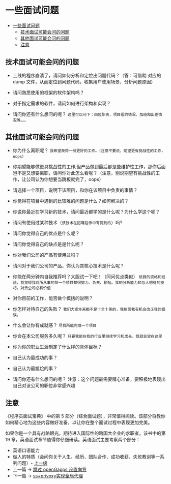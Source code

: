 # 一些面试问题


<!-- @import "[TOC]" {cmd="toc" depthFrom=1 depthTo=6 orderedList=false} -->

<!-- code_chunk_output -->

- [一些面试问题](#一些面试问题)
  - [技术面试可能会问的问题](#技术面试可能会问的问题)
  - [其他面试可能会问的问题](#其他面试可能会问的问题)
  - [注意](#注意)

<!-- /code_chunk_output -->

## 技术面试可能会问的问题

- 上线的程序崩溃了，请问如何分析和定位出问题代码？（答：可借助 对应的dump 文件，从而定位到问题代码，收集用户使用场景，分析问题原因）

- 请问熟悉使用的框架的软件架构吗？

- 对于指定需求的软件，请问如何进行架构和实现？

- 请问你还有什么想问的呢？
`这里可以问下：岗位职责，项目组的情况、加班和出差情况等。。。`

## 其他面试可能会问的问题

- 你为什么离职呢？
`我希望获得一份更好的工作。（注意不要说，期望更有挑战性的工作，oops）`

- 你期望能够做更具挑战性的工作,但产品做到最后都是些维护性工作，那你后面岂不是又想要离职，请问你对此怎么看呢？（注意，别说期望有挑战性的工作，让公司认为你想要当跳板就完了，oops）

- 请选择一个项目，说明下该项目，和你在该项目中负责的事情？

- 你觉得在项目中遇到的比较难的问题是什么？如何解决的？

- 你说你最近在学习新的技术，请问最近都学的是什么呢？为什么学这个呢？

- 请问有使用过某种技术（`该技术在招聘启示中有提到的`）吗?

- 请问你觉得自己的优点是什么呢？

- 请问你觉得自己的缺点是是什么呢？

- 你对我们公司的产品有使用过吗？

- 请问对于我们公司的产品，你认为其核心技术是什么呢？

- 你能在两分钟内自我推荐吗？大胆试一下吧！（同问优点类似）
`依我的资格和经验，我觉得我对所从事的每一个项目都很努力、负责、勤勉。我的分析能力和与人想处的技巧，对贵公司必有价值`

- 对你目前的工作，能否做个概括的说明？

- 你怎样对待自己的失败？
`我们大家生来都不是十全十美的，我相信我有机会改正我的错误。`

- 什么会让你有成就感？
`尽我所能完成一个项目`

- 你会在本公司服务多久呢？
`只要我能在我的行业里继续学习和成长，我就会留在这里`

- 你为你的职业生涯制定了什么样的具体目标？

- 自己认为最成功的事？

- 自己认为最尴尬的事？

- 请问你还有什么想问的呢？
注意：这个问题最需要精心准备，要积极地表现出自己对该公司的职位非常感兴趣


## 注意
《程序员面试宝典》 中的第 5 部分（综合面试题），非常值得阅读。该部分将教你如何精心地为这些内容做好准备，以让你在整个面试过程中表现更加完美。

如果你是一个具有战略眼光，期待进入国际性的跨国大企业的求职者，该书中的第 19 章，英语面试章节值得你仔细研读。英语面试主要考察两个部分：
- 英语口语能力
- 做人的特质（会问你关于人生、经历、团队合作、成功收获、失败教训等一系列问题）- [上一级](README.md)
- 上一篇 -> [跳过 openGapps 设置向导](skip_opengapps_init.md)
- 下一篇 -> [ss+privoxy实现全局代理](ss_privoxy.md)
